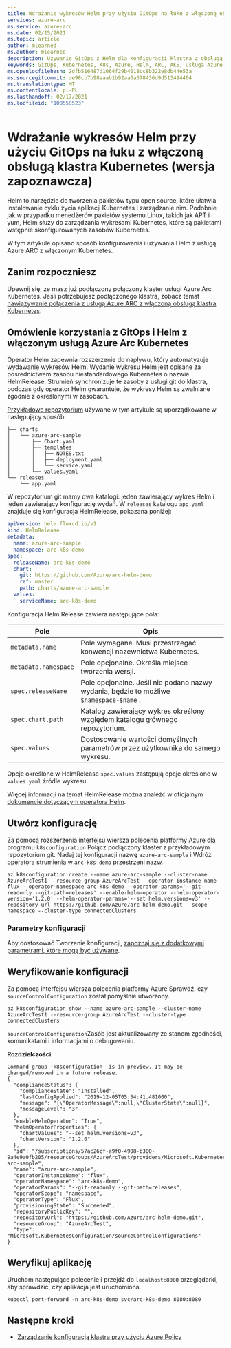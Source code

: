 ```yaml
---
title: Wdrażanie wykresów Helm przy użyciu GitOps na łuku z włączoną obsługą klastra Kubernetes (wersja zapoznawcza)
services: azure-arc
ms.service: azure-arc
ms.date: 02/15/2021
ms.topic: article
author: mlearned
ms.author: mlearned
description: Używanie GitOps z Helm dla konfiguracji klastra z obsługą usługi Azure ARC (wersja zapoznawcza)
keywords: GitOps, Kubernetes, K8s, Azure, Helm, ARC, AKS, usługa Azure Kubernetes, kontenery
ms.openlocfilehash: 2dfb516487d1064f29b4018cc8b322e8db44e53a
ms.sourcegitcommit: de98cb7b98eaab1b92aa6a378436d9d513494404
ms.translationtype: MT
ms.contentlocale: pl-PL
ms.lasthandoff: 02/17/2021
ms.locfileid: "100558523"
---
```

# <a name="deploy-helm-charts-using-gitops-on-arc-enabled-kubernetes-cluster-preview"></a>Wdrażanie wykresów Helm przy użyciu GitOps na łuku z włączoną obsługą klastra Kubernetes (wersja zapoznawcza)

Helm to narzędzie do tworzenia pakietów typu open source, które ułatwia instalowanie cyklu życia aplikacji Kubernetes i zarządzanie nim. Podobnie jak w przypadku menedżerów pakietów systemu Linux, takich jak APT i yum, Helm służy do zarządzania wykresami Kubernetes, które są pakietami wstępnie skonfigurowanych zasobów Kubernetes.

W tym artykule opisano sposób konfigurowania i używania Helm z usługą Azure ARC z włączonym Kubernetes.

## <a name="before-you-begin"></a>Zanim rozpoczniesz

Upewnij się, że masz już podłączony połączony klaster usługi Azure Arc Kubernetes. Jeśli potrzebujesz podłączonego klastra, zobacz temat [nawiązywanie połączenia z usługą Azure ARC z włączoną obsługą klastra Kubernetes](./connect-cluster.md).

## <a name="overview-of-using-gitops-and-helm-with-azure-arc-enabled-kubernetes"></a>Omówienie korzystania z GitOps i Helm z włączonym usługą Azure Arc Kubernetes

 Operator Helm zapewnia rozszerzenie do napływu, który automatyzuje wydawanie wykresów Helm. Wydanie wykresu Helm jest opisane za pośrednictwem zasobu niestandardowego Kubernetes o nazwie HelmRelease. Strumień synchronizuje te zasoby z usługi git do klastra, podczas gdy operator Helm gwarantuje, że wykresy Helm są zwalniane zgodnie z określonymi w zasobach.

 [Przykładowe repozytorium](https://github.com/Azure/arc-helm-demo) używane w tym artykule są uporządkowane w następujący sposób:

```console
├── charts
│   └── azure-arc-sample
│       ├── Chart.yaml
│       ├── templates
│       │   ├── NOTES.txt
│       │   ├── deployment.yaml
│       │   └── service.yaml
│       └── values.yaml
└── releases
    └── app.yaml
```

W repozytorium git mamy dwa katalogi: jeden zawierający wykres Helm i jeden zawierający konfigurację wydań. W `releases` katalogu `app.yaml` znajduje się konfiguracja HelmRelease, pokazana poniżej:

```yaml
apiVersion: helm.fluxcd.io/v1
kind: HelmRelease
metadata:
  name: azure-arc-sample
  namespace: arc-k8s-demo
spec:
  releaseName: arc-k8s-demo
  chart:
    git: https://github.com/Azure/arc-helm-demo
    ref: master
    path: charts/azure-arc-sample
  values:
    serviceName: arc-k8s-demo
```

Konfiguracja Helm Release zawiera następujące pola:

| Pole | Opis |
| ------------- | ------------- | 
| `metadata.name` | Pole wymagane. Musi przestrzegać konwencji nazewnictwa Kubernetes. |
| `metadata.namespace` | Pole opcjonalne. Określa miejsce tworzenia wersji. |
| `spec.releaseName` | Pole opcjonalne. Jeśli nie podano nazwy wydania, będzie to możliwe `$namespace-$name` . |
| `spec.chart.path` | Katalog zawierający wykres określony względem katalogu głównego repozytorium. |
| `spec.values` | Dostosowanie wartości domyślnych parametrów przez użytkownika do samego wykresu. |

Opcje określone w HelmRelease `spec.values` zastępują opcje określone w `values.yaml` źródle wykresu.

Więcej informacji na temat HelmRelease można znaleźć w oficjalnym [dokumencie dotyczącym operatora Helm](https://docs.fluxcd.io/projects/helm-operator/en/stable/).

## <a name="create-a-configuration"></a>Utwórz konfigurację

Za pomocą rozszerzenia interfejsu wiersza polecenia platformy Azure dla programu `k8sconfiguration` Połącz podłączony klaster z przykładowym repozytorium git. Nadaj tej konfiguracji nazwę `azure-arc-sample` i Wdróż operatora strumienia w `arc-k8s-demo` przestrzeni nazw.

```console
az k8sconfiguration create --name azure-arc-sample --cluster-name AzureArcTest1 --resource-group AzureArcTest --operator-instance-name flux --operator-namespace arc-k8s-demo --operator-params='--git-readonly --git-path=releases' --enable-helm-operator --helm-operator-version='1.2.0' --helm-operator-params='--set helm.versions=v3' --repository-url https://github.com/Azure/arc-helm-demo.git --scope namespace --cluster-type connectedClusters
```

### <a name="configuration-parameters"></a>Parametry konfiguracji

Aby dostosować Tworzenie konfiguracji, [zapoznaj się z dodatkowymi parametrami, które mogą być używane](./use-gitops-connected-cluster.md#additional-parameters).

## <a name="validate-the-configuration"></a>Weryfikowanie konfiguracji

Za pomocą interfejsu wiersza polecenia platformy Azure Sprawdź, czy `sourceControlConfiguration` został pomyślnie utworzony.

```console
az k8sconfiguration show --name azure-arc-sample --cluster-name AzureArcTest1 --resource-group AzureArcTest --cluster-type connectedClusters
```

`sourceControlConfiguration`Zasób jest aktualizowany ze stanem zgodności, komunikatami i informacjami o debugowaniu.

**Rozdzielczości**

```console
Command group 'k8sconfiguration' is in preview. It may be changed/removed in a future release.
{
  "complianceStatus": {
    "complianceState": "Installed",
    "lastConfigApplied": "2019-12-05T05:34:41.481000",
    "message": "{\"OperatorMessage\":null,\"ClusterState\":null}",
    "messageLevel": "3"
  },
  "enableHelmOperator": "True",
  "helmOperatorProperties": {
    "chartValues": "--set helm.versions=v3",
    "chartVersion": "1.2.0"
  },
  "id": "/subscriptions/57ac26cf-a9f0-4908-b300-9a4e9a0fb205/resourceGroups/AzureArcTest/providers/Microsoft.Kubernetes/connectedClusters/AzureArcTest1/providers/Microsoft.KubernetesConfiguration/sourceControlConfigurations/azure-arc-sample",
  "name": "azure-arc-sample",
  "operatorInstanceName": "flux",
  "operatorNamespace": "arc-k8s-demo",
  "operatorParams": "--git-readonly --git-path=releases",
  "operatorScope": "namespace",
  "operatorType": "Flux",
  "provisioningState": "Succeeded",
  "repositoryPublicKey": "",
  "repositoryUrl": "https://github.com/Azure/arc-helm-demo.git",
  "resourceGroup": "AzureArcTest",
  "type": "Microsoft.KubernetesConfiguration/sourceControlConfigurations"
}
```

## <a name="validate-application"></a>Weryfikuj aplikację

Uruchom następujące polecenie i przejdź do `localhost:8080` przeglądarki, aby sprawdzić, czy aplikacja jest uruchomiona.

```console
kubectl port-forward -n arc-k8s-demo svc/arc-k8s-demo 8080:8080
```

## <a name="next-steps"></a>Następne kroki

- [Zarządzanie konfiguracją klastra przy użyciu Azure Policy](./use-azure-policy.md)
